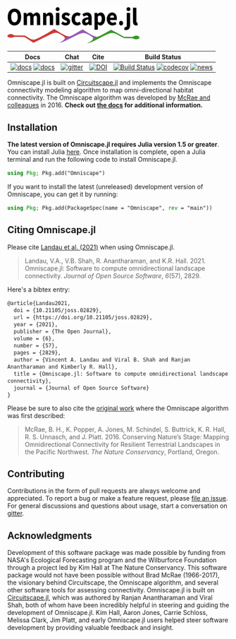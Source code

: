 <img src='docs/src/assets/logo.png' width=300/>

| **Docs** | **Chat** | **Cite** | **Build Status** |
|:-----------------------------------------------------:|:------------------------------------:|:-----------:|:-------:|
| [![docs](https://img.shields.io/badge/docs-stable-blue.svg)](https://docs.circuitscape.org/Omniscape.jl/stable) [![docs](https://img.shields.io/badge/docs-latest-blue.svg)](https://docs.circuitscape.org/Omniscape.jl/latest) | [![gitter](https://badges.gitter.im/Circuitscape/Omniscape.jl.png)](https://gitter.im/Circuitscape/Omniscape.jl) | [![DOI](https://joss.theoj.org/papers/10.21105/joss.02829/status.svg)](https://doi.org/10.21105/joss.02829) | [![Build Status](https://github.com/Circuitscape/Omniscape.jl/workflows/CI/badge.svg)](https://github.com/Circuitscape/Omniscape.jl/actions?query=workflow%3ACI) [![codecov](https://codecov.io/gh/Circuitscape/Omniscape.jl/branch/main/graph/badge.svg)](https://codecov.io/gh/Circuitscape/Omniscape.jl) [![news](https://img.shields.io/static/v1?label=version&message=v0.5.0&color=orange)](https://github.com/Circuitscape/Omniscape.jl/releases) |

Omniscape.jl is built on [Circuitscape.jl](https://github.com/Circuitscape/Circuitscape.jl) and implements the Omniscape connectivity modeling algorithm to map omni-directional habitat connectivity. The Omniscape algorithm was developed by [McRae and colleagues](https://www.researchgate.net/publication/304842896_Conserving_Nature's_Stage_Mapping_Omnidirectional_Connectivity_for_Resilient_Terrestrial_Landscapes_in_the_Pacific_Northwest) in 2016. **Check out [the docs](https://circuitscape.github.io/Omniscape.jl/stable) for additional information.**

## Installation

**The latest version of Omniscape.jl requires Julia version 1.5 or greater**. You can install Julia [here](https://julialang.org/downloads/). Once installation is complete, open a Julia terminal and run the following code to install Omniscape.jl.
```julia
using Pkg; Pkg.add("Omniscape")
```
If you want to install the latest (unreleased) development version of Omniscape, you can get it by running:
```julia
using Pkg; Pkg.add(PackageSpec(name = "Omniscape", rev = "main"))
```

## Citing Omniscape.jl 

Please cite [Landau et al. (2021)](https://doi.org/10.21105/joss.02829) when using Omniscape.jl.
> Landau, V.A., V.B. Shah, R. Anantharaman, and K.R. Hall. 2021. Omniscape.jl: Software to compute omnidirectional landscape connectivity. *Journal of Open Source Software*, *6*(57), 2829.

Here's a bibtex entry:
```
@article{Landau2021,
  doi = {10.21105/joss.02829},
  url = {https://doi.org/10.21105/joss.02829},
  year = {2021},
  publisher = {The Open Journal},
  volume = {6},
  number = {57},
  pages = {2829},
  author = {Vincent A. Landau and Viral B. Shah and Ranjan Anantharaman and Kimberly R. Hall},
  title = {Omniscape.jl: Software to compute omnidirectional landscape connectivity},
  journal = {Journal of Open Source Software}
}

```

Please be sure to also cite the [original work](https://www.researchgate.net/publication/304842896_Conserving_Nature's_Stage_Mapping_Omnidirectional_Connectivity_for_Resilient_Terrestrial_Landscapes_in_the_Pacific_Northwest) where the Omniscape algorithm was first described:
> McRae, B. H., K. Popper, A. Jones, M. Schindel, S. Buttrick, K. R. Hall, R. S. Unnasch, and J. Platt. 2016. Conserving Nature’s Stage: Mapping Omnidirectional Connectivity for Resilient Terrestrial Landscapes in the Pacific Northwest. *The Nature Conservancy*, Portland, Oregon.

## Contributing
Contributions in the form of pull requests are always welcome and appreciated. To report a bug or make a feature request, please [file an issue](https://github.com/Circuitscape/Omniscape.jl/issues/new). For general discussions and questions about usage, start a conversation on [gitter](https://gitter.im/Circuitscape/Omniscape.jl).

## Acknowledgments
Development of this software package was made possible by funding from NASA's Ecological Forecasting program and the Wilburforce Foundation through a project led by Kim Hall at The Nature Conservancy. This software package would not have been possible without Brad McRae (1966-2017), the visionary behind Circuitscape, the Omniscape algorithm, and several other software tools for assessing connectivity. Omniscape.jl is built on [Circuitscape.jl](https://github.com/Circuitscape/Circuitscape.jl), which was authored by Ranjan Anantharaman and Viral Shah, both of whom have been incredibly helpful in steering and guiding the development of Omniscape.jl. Kim Hall, Aaron Jones, Carrie Schloss, Melissa Clark, Jim Platt, and early Omniscape.jl users helped steer software development by providing valuable feedback and insight.
